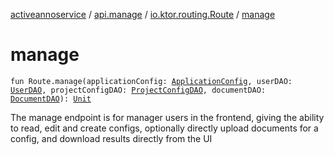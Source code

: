 [activeannoservice](../../index.md) / [api.manage](../index.md) / [io.ktor.routing.Route](index.md) / [manage](./manage.md)

# manage

`fun Route.manage(applicationConfig: `[`ApplicationConfig`](../../application/-application-config/index.md)`, userDAO: `[`UserDAO`](../../user/-user-d-a-o/index.md)`, projectConfigDAO: `[`ProjectConfigDAO`](../../config/-project-config-d-a-o/index.md)`, documentDAO: `[`DocumentDAO`](../../document/-document-d-a-o/index.md)`): `[`Unit`](https://kotlinlang.org/api/latest/jvm/stdlib/kotlin/-unit/index.html)

The manage endpoint is for manager users in the frontend, giving the ability to read, edit and create configs,
optionally directly upload documents for a config, and download results directly from the UI


